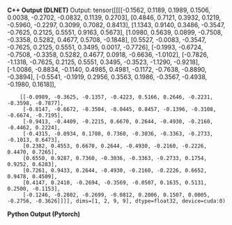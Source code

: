 **C++ Output (DLNET)**
Output:
tensor([[[[-0.1562, 0.1189, 0.1989, 0.1506, 0.0038, -0.2702, -0.0832, 0.1139, 0.2703],
         [0.4846, 0.7121, 0.3932, 0.1219, -0.5960, -0.2297, 0.3099, 0.7082, 0.8413],
         [1.1343, 0.9140, 0.3486, -0.3547, -0.7625, 0.2125, 0.5551, 0.9163, 0.5673],
         [1.0980, 0.5639, 0.0899, -0.7508, -0.3358, 0.5282, 0.4677, 0.5708, -0.1848],
         [0.5527, -0.0083, -0.3547, -0.7625, 0.2125, 0.5551, 0.3495, 0.0017, -0.7726],
         [-0.1993, -0.6724, -0.7508, -0.3358, 0.5282, 0.4677, 0.0918, -0.6636, -1.0102],
         [-0.7826, -1.1318, -0.7625, 0.2125, 0.5551, 0.3495, -0.3523, -1.1290, -0.9218],
         [-1.0086, -0.8834, -0.1140, 0.4985, 0.4981, -0.1172, -0.7638, -0.8890, -0.3894],
         [-0.5541, -0.1919, 0.2956, 0.3563, 0.1986, -0.3567, -0.4938, -0.1980, 0.1618]],

        [[-0.0989, -0.3625, -0.1357, -0.4223, 0.5166, 0.2646, -0.2231, -0.3598, -0.7877],
         [-0.8147, -0.6672, -0.3504, -0.0445, 0.8457, -0.1396, -0.3108, -0.6674, -0.7195],
         [-0.9413, -0.4409, -0.2215, 0.6670, 0.2644, -0.4930, -0.2160, -0.4462, 0.2224],
         [-0.4315, -0.0934, 0.1780, 0.7360, -0.3036, -0.3363, -0.2733, -0.1013, 0.6473],
         [0.2382, 0.4553, 0.6670, 0.2644, -0.4930, -0.2160, -0.2226, 0.4470, 0.7265],
         [0.6550, 0.9287, 0.7360, -0.3036, -0.3363, -0.2733, 0.1754, 0.9252, 0.6283],
         [0.7261, 0.9433, 0.2644, -0.4930, -0.2160, -0.2226, 0.6652, 0.9478, 0.4509],
         [0.4147, 0.2410, -0.2694, -0.3569, -0.0507, 0.1635, 0.5131, 0.2500, -0.1153],
         [-0.1246, -0.2802, -0.2699, -0.0812, 0.2006, 0.1507, 0.0005, -0.2756, -0.3626]]]], dims=[1, 2, 9, 9], dtype=float32, device=cuda:0)

**Python Output (Pytorch)**
